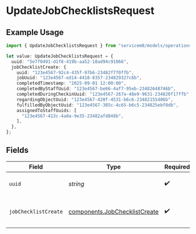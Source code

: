 # UpdateJobChecklistsRequest

## Example Usage

```typescript
import { UpdateJobChecklistsRequest } from "servicem8/models/operations";

let value: UpdateJobChecklistsRequest = {
  uuid: "5e7f0491-d1f8-419b-aa52-18ad94c91066",
  jobChecklistCreate: {
    uuid: "123e4567-92c4-435f-97b6-23482f7f0ffb",
    jobUuid: "123e4567-ed14-4418-8357-234829327c6b",
    completedTimestamp: "2025-09-01 12:00:00",
    completedByStaffUuid: "123e4567-be66-4af7-95eb-23482648746b",
    completedDuringCheckinUuid: "123e4567-267a-48e9-9631-234820f17ffb",
    regardingObjectUuid: "123e4567-420f-4531-b6c6-23482155406b",
    fulfilledByObjectUuid: "123e4567-385c-4c65-b6c5-234825ebf8db",
    assignedToStaffUuids: [
      "123e4567-413c-4a0a-9e35-23482afd848b",
    ],
  },
};
```

## Fields

| Field                                                                          | Type                                                                           | Required                                                                       | Description                                                                    |
| ------------------------------------------------------------------------------ | ------------------------------------------------------------------------------ | ------------------------------------------------------------------------------ | ------------------------------------------------------------------------------ |
| `uuid`                                                                         | *string*                                                                       | :heavy_check_mark:                                                             | UUID of the Job Checklist                                                      |
| `jobChecklistCreate`                                                           | [components.JobChecklistCreate](../../models/components/jobchecklistcreate.md) | :heavy_check_mark:                                                             | Job Checklist fields to update                                                 |
